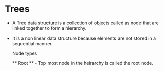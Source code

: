 # Trees 

- A Tree data structure is a collection of objects called as node that are linked together to form a hierarchy.
- It is a non linear data structure because elements are not stored in a sequential manner.

  Node types

  ** Root ** - Top most node in the heirarchy is called the root node.
  
